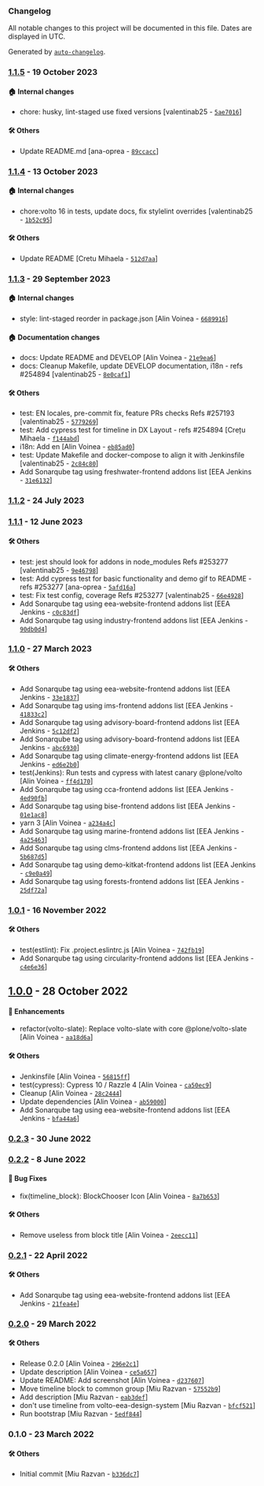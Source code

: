 ### Changelog

All notable changes to this project will be documented in this file. Dates are displayed in UTC.

Generated by [`auto-changelog`](https://github.com/CookPete/auto-changelog).

### [1.1.5](https://github.com/eea/volto-timeline-block/compare/1.1.4...1.1.5) - 19 October 2023

#### :house: Internal changes

- chore: husky, lint-staged use fixed versions [valentinab25 - [`5ae7016`](https://github.com/eea/volto-timeline-block/commit/5ae701608171d5309e51d3aa1875f2649849256f)]

#### :hammer_and_wrench: Others

- Update README.md [ana-oprea - [`89ccacc`](https://github.com/eea/volto-timeline-block/commit/89ccacc7bc9b69bbbedcc0fc8ca455153c2905e1)]
### [1.1.4](https://github.com/eea/volto-timeline-block/compare/1.1.3...1.1.4) - 13 October 2023

#### :house: Internal changes

- chore:volto 16 in tests, update docs, fix stylelint overrides [valentinab25 - [`1b52c95`](https://github.com/eea/volto-timeline-block/commit/1b52c95638cc07e47b2b5e2b8dd29a0e490fe45e)]

#### :hammer_and_wrench: Others

- Update README [Cretu Mihaela - [`512d7aa`](https://github.com/eea/volto-timeline-block/commit/512d7aaafe7785c77b0db10b54fbdab3e0d97f0c)]
### [1.1.3](https://github.com/eea/volto-timeline-block/compare/1.1.2...1.1.3) - 29 September 2023

#### :house: Internal changes

- style: lint-staged reorder in package.json [Alin Voinea - [`6689916`](https://github.com/eea/volto-timeline-block/commit/6689916e882299e8a18d4aa2d1a98e46e140cf54)]

#### :house: Documentation changes

- docs: Update README and DEVELOP [Alin Voinea - [`21e9ea6`](https://github.com/eea/volto-timeline-block/commit/21e9ea6989981a45395d3f8870fa2258187456ad)]
- docs: Cleanup Makefile, update DEVELOP documentation, i18n - refs #254894 [valentinab25 - [`8e0caf1`](https://github.com/eea/volto-timeline-block/commit/8e0caf1d0159eba30a65c9cff2b9499808264b1b)]

#### :hammer_and_wrench: Others

- test: EN locales, pre-commit fix, feature PRs checks Refs #257193 [valentinab25 - [`5779269`](https://github.com/eea/volto-timeline-block/commit/57792695b924b453f6069f4e700865ab9dc42623)]
- test: Add cypress test for timeline in DX Layout - refs #254894 [Crețu Mihaela - [`f144abd`](https://github.com/eea/volto-timeline-block/commit/f144abd41e77557cac5308b248d825b24c95893f)]
- i18n: Add en [Alin Voinea - [`eb85ad0`](https://github.com/eea/volto-timeline-block/commit/eb85ad074e8dfe027c4751ed4e7b99bf727ddc70)]
- test: Update Makefile and docker-compose to align it with Jenkinsfile [valentinab25 - [`2c84c80`](https://github.com/eea/volto-timeline-block/commit/2c84c80259b0d1aeaa397b80a563c4d863d6755f)]
- Add Sonarqube tag using freshwater-frontend addons list [EEA Jenkins - [`31e6132`](https://github.com/eea/volto-timeline-block/commit/31e613228a5a4ad1253914671bfb37b162b5c3a9)]
### [1.1.2](https://github.com/eea/volto-timeline-block/compare/1.1.1...1.1.2) - 24 July 2023

### [1.1.1](https://github.com/eea/volto-timeline-block/compare/1.1.0...1.1.1) - 12 June 2023

#### :hammer_and_wrench: Others

- test: jest should look for addons in node_modules Refs #253277 [valentinab25 - [`9e46798`](https://github.com/eea/volto-timeline-block/commit/9e46798e251fba50d9ef8756f3f72de4684f6c44)]
- test: Add cypress test for basic functionality and demo gif to README - refs #253277 [ana-oprea - [`5afd16a`](https://github.com/eea/volto-timeline-block/commit/5afd16ab58e0a4f6b4d303f61c54ea3ed3a7baf7)]
- test: Fix test config, coverage Refs #253277 [valentinab25 - [`66e4928`](https://github.com/eea/volto-timeline-block/commit/66e4928bc2d940a81ad73ce27107ad0d1d471135)]
- Add Sonarqube tag using eea-website-frontend addons list [EEA Jenkins - [`c0c83df`](https://github.com/eea/volto-timeline-block/commit/c0c83dff921bf4e4c4d81f60754c9f928aa5ce79)]
- Add Sonarqube tag using industry-frontend addons list [EEA Jenkins - [`90db0d4`](https://github.com/eea/volto-timeline-block/commit/90db0d4c8df4925a23fae6a55443ced5c256c645)]
### [1.1.0](https://github.com/eea/volto-timeline-block/compare/1.0.1...1.1.0) - 27 March 2023

#### :hammer_and_wrench: Others

- Add Sonarqube tag using eea-website-frontend addons list [EEA Jenkins - [`33e1837`](https://github.com/eea/volto-timeline-block/commit/33e183750b62be6c1fcfbdb8dad10db469169266)]
- Add Sonarqube tag using ims-frontend addons list [EEA Jenkins - [`41833c2`](https://github.com/eea/volto-timeline-block/commit/41833c236ec95bd60a693d5394c8c128e30f4ecf)]
- Add Sonarqube tag using advisory-board-frontend addons list [EEA Jenkins - [`5c12df2`](https://github.com/eea/volto-timeline-block/commit/5c12df222354499cbffe93e34c3c6a31f9f52124)]
- Add Sonarqube tag using advisory-board-frontend addons list [EEA Jenkins - [`abc6930`](https://github.com/eea/volto-timeline-block/commit/abc693081a2ed229adf27dbe0315c44a6735c28e)]
- Add Sonarqube tag using climate-energy-frontend addons list [EEA Jenkins - [`ed6e2b0`](https://github.com/eea/volto-timeline-block/commit/ed6e2b0b15a2437f456a227fdefe2336aeda98b2)]
- test(Jenkins): Run tests and cypress with latest canary @plone/volto [Alin Voinea - [`ff4d170`](https://github.com/eea/volto-timeline-block/commit/ff4d1705b90bbffcc54f7182e6799a8fac303104)]
- Add Sonarqube tag using cca-frontend addons list [EEA Jenkins - [`4ed90fb`](https://github.com/eea/volto-timeline-block/commit/4ed90fb54c0aec76c8f2287a83a14c8acc8c1ca8)]
- Add Sonarqube tag using bise-frontend addons list [EEA Jenkins - [`01e1ac8`](https://github.com/eea/volto-timeline-block/commit/01e1ac8bf4cc04713c643ef30f5dfa8d628b6e2b)]
- yarn 3 [Alin Voinea - [`a234a4c`](https://github.com/eea/volto-timeline-block/commit/a234a4c8d1717cf9039195e7246a07265a6b8b49)]
- Add Sonarqube tag using marine-frontend addons list [EEA Jenkins - [`4a25463`](https://github.com/eea/volto-timeline-block/commit/4a25463070164b31656e20c5ace164da225fd3fb)]
- Add Sonarqube tag using clms-frontend addons list [EEA Jenkins - [`5b687d5`](https://github.com/eea/volto-timeline-block/commit/5b687d5a91c4cc566e4428084c9d1d78df2de676)]
- Add Sonarqube tag using demo-kitkat-frontend addons list [EEA Jenkins - [`c9e0a49`](https://github.com/eea/volto-timeline-block/commit/c9e0a49e8a3c291833bb6c002441907b74df0875)]
- Add Sonarqube tag using forests-frontend addons list [EEA Jenkins - [`25df72a`](https://github.com/eea/volto-timeline-block/commit/25df72a779fd975ab4e42c39cfdc6968f7f04945)]
### [1.0.1](https://github.com/eea/volto-timeline-block/compare/1.0.0...1.0.1) - 16 November 2022

#### :hammer_and_wrench: Others

- test(estlint): Fix .project.eslintrc.js [Alin Voinea - [`742fb19`](https://github.com/eea/volto-timeline-block/commit/742fb1986b76ed5b775a7895aa91df452bf601e6)]
- Add Sonarqube tag using circularity-frontend addons list [EEA Jenkins - [`c4e6e36`](https://github.com/eea/volto-timeline-block/commit/c4e6e36aaabb02bea84695411cfb2d3ca586b210)]
## [1.0.0](https://github.com/eea/volto-timeline-block/compare/0.2.3...1.0.0) - 28 October 2022

#### :nail_care: Enhancements

- refactor(volto-slate): Replace volto-slate with core @plone/volto-slate [Alin Voinea - [`aa18d6a`](https://github.com/eea/volto-timeline-block/commit/aa18d6a01e6f3e4468a602f1bd26dfa73228308c)]

#### :hammer_and_wrench: Others

- Jenkinsfile [Alin Voinea - [`56815ff`](https://github.com/eea/volto-timeline-block/commit/56815ffa6c1905f8a6463f14f312255e75a2ee76)]
- test(cypress): Cypress 10 / Razzle 4 [Alin Voinea - [`ca50ec9`](https://github.com/eea/volto-timeline-block/commit/ca50ec9a9ab4db0faf0b33fa250814d788741478)]
- Cleanup [Alin Voinea - [`28c2444`](https://github.com/eea/volto-timeline-block/commit/28c244491045ca3ba6a3c182818364f73951f765)]
- Update dependencies [Alin Voinea - [`ab59000`](https://github.com/eea/volto-timeline-block/commit/ab590002fdef3c95d4580893b6e407b51746a290)]
- Add Sonarqube tag using eea-website-frontend addons list [EEA Jenkins - [`bfa44a6`](https://github.com/eea/volto-timeline-block/commit/bfa44a64c026b2a5f9f22fbfcb3119f60c78d461)]
### [0.2.3](https://github.com/eea/volto-timeline-block/compare/0.2.2...0.2.3) - 30 June 2022

### [0.2.2](https://github.com/eea/volto-timeline-block/compare/0.2.1...0.2.2) - 8 June 2022

#### :bug: Bug Fixes

- fix(timeline_block): BlockChooser Icon [Alin Voinea - [`8a7b653`](https://github.com/eea/volto-timeline-block/commit/8a7b653a3f9fb9083e06b65860e6fbe73a19969b)]

#### :hammer_and_wrench: Others

- Remove useless  from block title [Alin Voinea - [`2eecc11`](https://github.com/eea/volto-timeline-block/commit/2eecc11c3e1791b222ebcceae691ec6e92854a4e)]
### [0.2.1](https://github.com/eea/volto-timeline-block/compare/0.2.0...0.2.1) - 22 April 2022

#### :hammer_and_wrench: Others

- Add Sonarqube tag using eea-website-frontend addons list [EEA Jenkins - [`21fea4e`](https://github.com/eea/volto-timeline-block/commit/21fea4edb8da738f81c12ca1f70696b63581159b)]
### [0.2.0](https://github.com/eea/volto-timeline-block/compare/0.1.0...0.2.0) - 29 March 2022

#### :hammer_and_wrench: Others

- Release 0.2.0 [Alin Voinea - [`296e2c1`](https://github.com/eea/volto-timeline-block/commit/296e2c1247bb12c71d03cb294a1bf5bc6b5332f4)]
- Update description [Alin Voinea - [`ce5a657`](https://github.com/eea/volto-timeline-block/commit/ce5a657d3f3f692b0e36345b2153179866881fab)]
- Update README: Add screenshot [Alin Voinea - [`d237607`](https://github.com/eea/volto-timeline-block/commit/d237607c843f12e3692a87b8cdef6ff7f751300d)]
- Move timeline block to common group [Miu Razvan - [`57552b9`](https://github.com/eea/volto-timeline-block/commit/57552b9641aa7458acf3432ccfd37590758db5b0)]
- Add description [Miu Razvan - [`eab3def`](https://github.com/eea/volto-timeline-block/commit/eab3def6d3ea273252e4881ca448643eb8eb6d25)]
- don't use timeline from volto-eea-design-system [Miu Razvan - [`bfcf521`](https://github.com/eea/volto-timeline-block/commit/bfcf52143f656b908f12b3374cc3d596b35fc1f7)]
- Run bootstrap [Miu Razvan - [`5edf844`](https://github.com/eea/volto-timeline-block/commit/5edf844a3a00cb9b5a40cd2bed0a9fea49f5c841)]
### 0.1.0 - 23 March 2022

#### :hammer_and_wrench: Others

- Initial commit [Miu Razvan - [`b336dc7`](https://github.com/eea/volto-timeline-block/commit/b336dc76bdfad08e161f67312053a44570584e40)]
